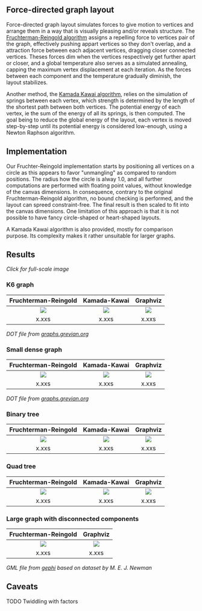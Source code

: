 ## Force-directed graph layout

Force-directed graph layout simulates forces to give motion to vertices and arrange them in a way that is visually pleasing and/or reveals structure. The [Fruchterman-Reingold algorithm][1] assigns a repelling force to vertices pair of the graph, effectively pushing appart vertices so they don't overlap, and a attraction force between each adjacent vertices, dragging closer connected vertices. Theses forces dim when the vertices respectively get further apart or closer, and a global temperature also serves as a simulated annealing, capping the maximum vertex displacement at each iteration. As the forces between each component and the temperature gradually diminish, the layout stabilizes.

Another method, the [Kamada Kawai algorithm][1], relies on the simulation of springs between each vertex, which strength is determined by the length of the shortest path between both vertices. The potential energy of each vertex, ie the sum of the energy of all its springs, is then computed. The goal being to reduce the global energy of the layout, each vertex is moved step-by-step until its potential energy is considered low-enough, using a Newton Raphson algorithm.

[1]: http://citeseer.ist.psu.edu/viewdoc/download?doi=10.1.1.13.8444&rep=rep1&type=pdf
[2]: http://citeseer.ist.psu.edu/viewdoc/download?doi=10.1.1.387.7401&rep=rep1&type=pdf

## Implementation

Our Fruchter-Reingold implementation starts by positioning all vertices on a circle as this appears to favor "unmangling" as compared to random positions. The radius how the circle is alway 1.0, and all further computations are performed with floating point values, without knowledge of the canvas dimensions. In consequence, contrary to the original Fruchterman-Reingold algorithm, no bound checking is performed, and the layout can spreed constraint-free. The final result is then scaled to fit into the canvas dimensions. One limitation of this approach is that it is not possible to have fancy circle-shaped or heart-shaped layouts.

A Kamada Kawai algorithm is also provided, mostly for comparison purpose. Its complexity makes it rather unsuitable for larger graphs.


## Results

*Click for full-scale image*

### K6 graph

| Fruchterman-Reingold      | Kamada-Kawai              | Graphviz                  |
| :-----------------------: | :-----------------------: | :-----------------------: |
| [![][g1_fr_thumb]][g1_fr] | [![][g1_kk_thumb]][g1_kk] | [![][g1_gv_thumb]][g1_gv] |
| x.xxs                     | x.xxs                     | x.xxs                     |

[g1_fr]: https://raw.githubusercontent.com/olvb/nodesoup/master/samples/k6_fr.png
[g1_fr_thumb]: https://raw.githubusercontent.com/olvb/nodesoup/master/samples/thumbs/k6_fr.gif
[g1_kk]: https://raw.githubusercontent.com/olvb/nodesoup/master/samples/k6_kk.png
[g1_kk_thumb]: https://raw.githubusercontent.com/olvb/nodesoup/master/samples/thumbs/k6_kk.png
[g1_gv]: https://raw.githubusercontent.com/olvb/nodesoup/master/samples/k6_gv.png
[g1_gv_thumb]: https://raw.githubusercontent.com/olvb/nodesoup/master/samples/thumbs/k6_gv.png

*DOT file from [graphs.grevian.org](http://graphs.grevian.org/example)*

### Small dense graph

| Fruchterman-Reingold      | Kamada-Kawai              | Graphviz                  |
| :-----------------------: | :-----------------------: | :-----------------------: |
| [![][g2_fr_thumb]][g2_fr] | [![][g2_kk_thumb]][g2_kk] | [![][g2_gv_thumb]][g2_gv] |
| x.xxs                     | x.xxs                     | x.xxs                     |

[g2_fr]: https://raw.githubusercontent.com/olvb/nodesoup/master/samples/small_dense_fr.png
[g2_fr_thumb]: https://raw.githubusercontent.com/olvb/nodesoup/master/samples/thumbs/small_dense_fr.gif
[g2_kk]: https://raw.githubusercontent.com/olvb/nodesoup/master/samples/small_dense_kk.png
[g2_kk_thumb]: https://raw.githubusercontent.com/olvb/nodesoup/master/samples/thumbs/small_dense_kk.png
[g2_gv]: https://raw.githubusercontent.com/olvb/nodesoup/master/samples/small_dense_gv.png
[g2_gv_thumb]: https://raw.githubusercontent.com/olvb/nodesoup/master/samples/thumbs/small_dense_gv.png

*DOT file from [graphs.grevian.org](http://graphs.grevian.org/example)*

### Binary tree

| Fruchterman-Reingold      | Kamada-Kawai              | Graphviz                  |
| :-----------------------: | :-----------------------: | :-----------------------: |
| [![][g3_fr_thumb]][g3_fr] | [![][g3_kk_thumb]][g3_kk] | [![][g3_gv_thumb]][g3_gv] |
| x.xxs                     | x.xxs                     | x.xxs                     |

[g3_fr]: https://raw.githubusercontent.com/olvb/nodesoup/master/samples/bin_tree_fr.png
[g3_fr_thumb]: https://raw.githubusercontent.com/olvb/nodesoup/master/samples/thumbs/bin_tree_fr.gif
[g3_kk]: https://raw.githubusercontent.com/olvb/nodesoup/master/samples/bin_tree_kk.png
[g3_kk_thumb]: https://raw.githubusercontent.com/olvb/nodesoup/master/samples/thumbs/bin_tree_kk.png
[g3_gv]: https://raw.githubusercontent.com/olvb/nodesoup/master/samples/bin_tree_gv.png
[g3_gv_thumb]: https://raw.githubusercontent.com/olvb/nodesoup/master/samples/thumbs/bin_tree_gv.png

### Quad tree
| Fruchterman-Reingold      | Kamada-Kawai              | Graphviz                  |
| :-----------------------: | :-----------------------: | :-----------------------: |
| [![][g4_fr_thumb]][g4_fr] | [![][g4_kk_thumb]][g4_kk] | [![][g4_gv_thumb]][g4_gv] |
| x.xxs                     | x.xxs                     | x.xxs                     |

[g4_fr]: https://raw.githubusercontent.com/olvb/nodesoup/master/samples/quad_tree_fr.png
[g4_fr_thumb]: https://raw.githubusercontent.com/olvb/nodesoup/master/samples/thumbs/quad_tree_fr.gif
[g4_kk]: https://raw.githubusercontent.com/olvb/nodesoup/master/samples/quad_tree_kk.png
[g4_kk_thumb]: https://raw.githubusercontent.com/olvb/nodesoup/master/samples/thumbs/quad_tree_kk.png
[g4_gv]: https://raw.githubusercontent.com/olvb/nodesoup/master/samples/quad_tree_gv.png
[g4_gv_thumb]: https://raw.githubusercontent.com/olvb/nodesoup/master/samples/thumbs/quad_tree_gv.png

### Large graph with disconnected components

| Fruchterman-Reingold      | Graphviz                  |
| :-----------------------: | :-----------------------: |
| [![][g5_fr_thumb]][g5_fr] | [![][g5_gv_thumb]][g5_gv] |
| x.xxs                     | x.xxs                     |

[g5_fr]: https://raw.githubusercontent.com/olvb/nodesoup/master/samples/large_disconnected_fr.png
[g5_fr_thumb]: https://raw.githubusercontent.com/olvb/nodesoup/master/samples/thumbs/large_disconnected_fr.gif
[g5_kk]: https://raw.githubusercontent.com/olvb/nodesoup/master/samples/large_disconnected_kk.png
[g5_kk_thumb]: https://raw.githubusercontent.com/olvb/nodesoup/master/samples/thumbs/large_disconnected_kk.png
[g5_gv]: https://raw.githubusercontent.com/olvb/nodesoup/master/samples/large_disconnected_gv.png
[g5_gv_thumb]: https://raw.githubusercontent.com/olvb/nodesoup/master/samples/thumbs/large_disconnected_gv.png

*GML file from [gephi](https://github.com/gephi/gephi/wiki/Datasets) based on dataset by M. E. J. Newman*

## Caveats

TODO Twiddling with factors
